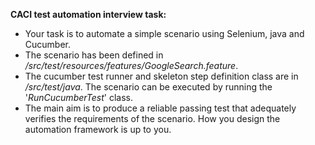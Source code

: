 **CACI test automation interview task:**

* Your task is to automate a simple scenario using Selenium, java and Cucumber.
* The scenario has been defined in _/src/test/resources/features/GoogleSearch.feature_. 
* The cucumber test runner and skeleton step definition class are in _/src/test/java_. The scenario can be executed by running the '_RunCucumberTest_' class.
* The main aim is to produce a reliable passing test that adequately verifies the requirements of the scenario. How you design the automation framework is up to you.